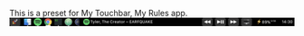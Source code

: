 This is a preset for My Touchbar, My Rules app.
![preview](https://github.com/eightshone/mtmr-preset/blob/master/preview.png?raw=true)
